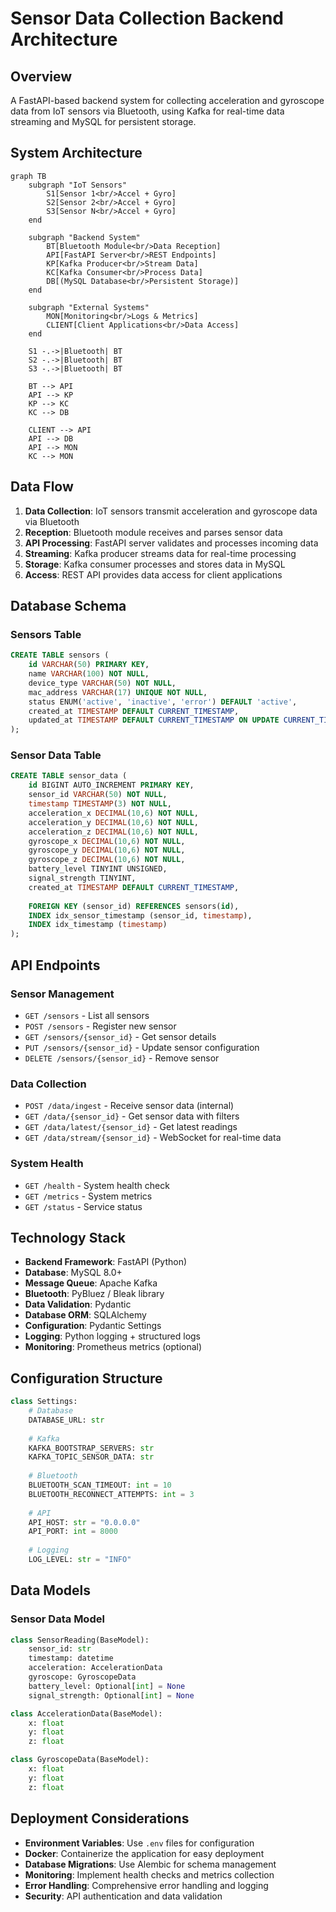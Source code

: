 # Sensor Data Collection Backend Architecture

## Overview
A FastAPI-based backend system for collecting acceleration and gyroscope data from IoT sensors via Bluetooth, using Kafka for real-time data streaming and MySQL for persistent storage.

## System Architecture

```mermaid
graph TB
    subgraph "IoT Sensors"
        S1[Sensor 1<br/>Accel + Gyro]
        S2[Sensor 2<br/>Accel + Gyro]
        S3[Sensor N<br/>Accel + Gyro]
    end
    
    subgraph "Backend System"
        BT[Bluetooth Module<br/>Data Reception]
        API[FastAPI Server<br/>REST Endpoints]
        KP[Kafka Producer<br/>Stream Data]
        KC[Kafka Consumer<br/>Process Data]
        DB[(MySQL Database<br/>Persistent Storage)]
    end
    
    subgraph "External Systems"
        MON[Monitoring<br/>Logs & Metrics]
        CLIENT[Client Applications<br/>Data Access]
    end
    
    S1 -.->|Bluetooth| BT
    S2 -.->|Bluetooth| BT
    S3 -.->|Bluetooth| BT
    
    BT --> API
    API --> KP
    KP --> KC
    KC --> DB
    
    CLIENT --> API
    API --> DB
    API --> MON
    KC --> MON
```

## Data Flow

1. **Data Collection**: IoT sensors transmit acceleration and gyroscope data via Bluetooth
2. **Reception**: Bluetooth module receives and parses sensor data
3. **API Processing**: FastAPI server validates and processes incoming data
4. **Streaming**: Kafka producer streams data for real-time processing
5. **Storage**: Kafka consumer processes and stores data in MySQL
6. **Access**: REST API provides data access for client applications

## Database Schema

### Sensors Table
```sql
CREATE TABLE sensors (
    id VARCHAR(50) PRIMARY KEY,
    name VARCHAR(100) NOT NULL,
    device_type VARCHAR(50) NOT NULL,
    mac_address VARCHAR(17) UNIQUE NOT NULL,
    status ENUM('active', 'inactive', 'error') DEFAULT 'active',
    created_at TIMESTAMP DEFAULT CURRENT_TIMESTAMP,
    updated_at TIMESTAMP DEFAULT CURRENT_TIMESTAMP ON UPDATE CURRENT_TIMESTAMP
);
```

### Sensor Data Table
```sql
CREATE TABLE sensor_data (
    id BIGINT AUTO_INCREMENT PRIMARY KEY,
    sensor_id VARCHAR(50) NOT NULL,
    timestamp TIMESTAMP(3) NOT NULL,
    acceleration_x DECIMAL(10,6) NOT NULL,
    acceleration_y DECIMAL(10,6) NOT NULL,
    acceleration_z DECIMAL(10,6) NOT NULL,
    gyroscope_x DECIMAL(10,6) NOT NULL,
    gyroscope_y DECIMAL(10,6) NOT NULL,
    gyroscope_z DECIMAL(10,6) NOT NULL,
    battery_level TINYINT UNSIGNED,
    signal_strength TINYINT,
    created_at TIMESTAMP DEFAULT CURRENT_TIMESTAMP,
    
    FOREIGN KEY (sensor_id) REFERENCES sensors(id),
    INDEX idx_sensor_timestamp (sensor_id, timestamp),
    INDEX idx_timestamp (timestamp)
);
```

## API Endpoints

### Sensor Management
- `GET /sensors` - List all sensors
- `POST /sensors` - Register new sensor
- `GET /sensors/{sensor_id}` - Get sensor details
- `PUT /sensors/{sensor_id}` - Update sensor configuration
- `DELETE /sensors/{sensor_id}` - Remove sensor

### Data Collection
- `POST /data/ingest` - Receive sensor data (internal)
- `GET /data/{sensor_id}` - Get sensor data with filters
- `GET /data/latest/{sensor_id}` - Get latest readings
- `GET /data/stream/{sensor_id}` - WebSocket for real-time data

### System Health
- `GET /health` - System health check
- `GET /metrics` - System metrics
- `GET /status` - Service status

## Technology Stack

- **Backend Framework**: FastAPI (Python)
- **Database**: MySQL 8.0+
- **Message Queue**: Apache Kafka
- **Bluetooth**: PyBluez / Bleak library
- **Data Validation**: Pydantic
- **Database ORM**: SQLAlchemy
- **Configuration**: Pydantic Settings
- **Logging**: Python logging + structured logs
- **Monitoring**: Prometheus metrics (optional)

## Configuration Structure

```python
class Settings:
    # Database
    DATABASE_URL: str
    
    # Kafka
    KAFKA_BOOTSTRAP_SERVERS: str
    KAFKA_TOPIC_SENSOR_DATA: str
    
    # Bluetooth
    BLUETOOTH_SCAN_TIMEOUT: int = 10
    BLUETOOTH_RECONNECT_ATTEMPTS: int = 3
    
    # API
    API_HOST: str = "0.0.0.0"
    API_PORT: int = 8000
    
    # Logging
    LOG_LEVEL: str = "INFO"
```

## Data Models

### Sensor Data Model
```python
class SensorReading(BaseModel):
    sensor_id: str
    timestamp: datetime
    acceleration: AccelerationData
    gyroscope: GyroscopeData
    battery_level: Optional[int] = None
    signal_strength: Optional[int] = None

class AccelerationData(BaseModel):
    x: float
    y: float
    z: float

class GyroscopeData(BaseModel):
    x: float
    y: float
    z: float
```

## Deployment Considerations

- **Environment Variables**: Use `.env` files for configuration
- **Docker**: Containerize the application for easy deployment
- **Database Migrations**: Use Alembic for schema management
- **Monitoring**: Implement health checks and metrics collection
- **Error Handling**: Comprehensive error handling and logging
- **Security**: API authentication and data validation